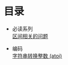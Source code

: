 <!--
 * @Author: taobo
 * @Date: 2020-10-28 11:37:00
 * @LastEditTime: 2020-10-28 11:52:16
-->
# 目录
- 必读系列  
[区间相关的问题](./区间问题.md)  

- 编码  
[字符串转换整数 (atoi)](./myAtoi.cpp)

